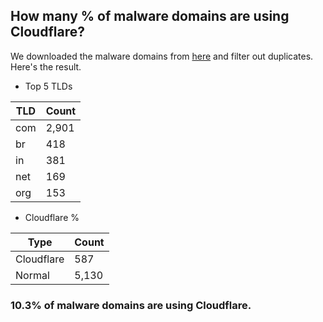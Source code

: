 ## How many % of malware domains are using Cloudflare?


We downloaded the malware domains from [here](https://urlhaus.abuse.ch) and filter out duplicates.
Here's the result.


[//]: # (start replacement)


- Top 5 TLDs

| TLD | Count |
| --- | --- |
| com | 2,901 |
| br | 418 |
| in | 381 |
| net | 169 |
| org | 153 |


- Cloudflare %

| Type | Count |
| --- | --- |
| Cloudflare | 587 |
| Normal | 5,130 |


### 10.3% of malware domains are using Cloudflare.